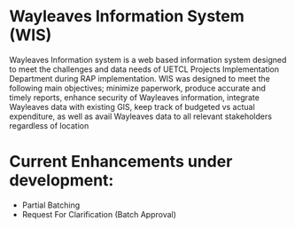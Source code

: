 # Wayleaves Information System (WIS)

Wayleaves Information system is a web based information system designed to meet the challenges and data needs of UETCL Projects Implementation Department during RAP implementation. WIS was designed to meet the following main objectives; minimize paperwork, produce accurate and timely reports, enhance security of Wayleaves information, integrate Wayleaves data with existing GIS, keep track of budgeted vs actual expenditure, as well as avail Wayleaves data to all relevant stakeholders regardless of location

# Current Enhancements under development:

- Partial Batching
- Request For Clarification (Batch Approval)
